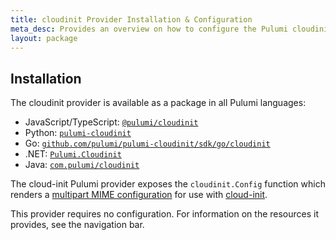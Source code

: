 ```yaml
---
title: cloudinit Provider Installation & Configuration
meta_desc: Provides an overview on how to configure the Pulumi cloudinit Provider.
layout: package
---
```

## Installation

The cloudinit provider is available as a package in all Pulumi languages:

* JavaScript/TypeScript: [`@pulumi/cloudinit`](https://www.npmjs.com/package/@pulumi/cloudinit)
* Python: [`pulumi-cloudinit`](https://pypi.org/project/pulumi-cloudinit/)
* Go: [`github.com/pulumi/pulumi-cloudinit/sdk/go/cloudinit`](https://github.com/pulumi/pulumi-cloudinit)
* .NET: [`Pulumi.Cloudinit`](https://www.nuget.org/packages/Pulumi.Cloudinit)
* Java: [`com.pulumi/cloudinit`](https://central.sonatype.com/artifact/com.pulumi/cloudinit)

The cloud-init Pulumi provider exposes the `cloudinit.Config` function which renders a [multipart MIME configuration](https://cloudinit.readthedocs.io/en/latest/explanation/format.html#mime-multi-part-archive) for use with [cloud-init](https://cloudinit.readthedocs.io/en/latest/).

This provider requires no configuration. For information on the resources it provides, see the navigation bar.